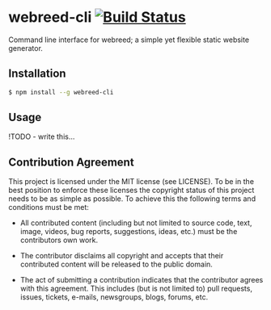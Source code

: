 # webreed-cli [![Build Status](https://travis-ci.org/webreed/webreed-cli.svg?branch=master)](https://travis-ci.org/webreed/webreed-cli)

Command line interface for webreed; a simple yet flexible static website generator.


## Installation

```sh
$ npm install --g webreed-cli
```


## Usage

!TODO - write this...


## Contribution Agreement

This project is licensed under the MIT license (see LICENSE). To be in the best
position to enforce these licenses the copyright status of this project needs to
be as simple as possible. To achieve this the following terms and conditions
must be met:

- All contributed content (including but not limited to source code, text,
  image, videos, bug reports, suggestions, ideas, etc.) must be the
  contributors own work.

- The contributor disclaims all copyright and accepts that their contributed
  content will be released to the public domain.

- The act of submitting a contribution indicates that the contributor agrees
  with this agreement. This includes (but is not limited to) pull requests, issues,
  tickets, e-mails, newsgroups, blogs, forums, etc.
